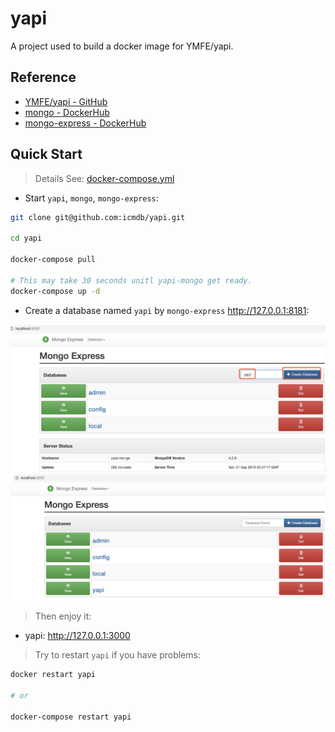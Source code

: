 # yapi

A project used to build a docker image for YMFE/yapi.

## Reference

* [YMFE/yapi - GitHub](https://github.com/YMFE/yapi)
* [mongo - DockerHub](https://hub.docker.com/_/mongo)
* [mongo-express - DockerHub](https://hub.docker.com/_/mongo-express)

## Quick Start

> Details See: [docker-compose.yml](./docker-compose.yml)

* Start `yapi`, `mongo`, `mongo-express`:

```bash
git clone git@github.com:icmdb/yapi.git

cd yapi

docker-compose pull

# This may take 30 seconds unitl yapi-mongo get ready.
docker-compose up -d
```

* Create a database named `yapi` by `mongo-express` http://127.0.0.1:8181:

![Create database yapi](https://raw.githubusercontent.com/icmdb/yapi/master/images/yapi-mongo-express-1.jpg)
![Create database yapi](https://raw.githubusercontent.com/icmdb/yapi/master/images/yapi-mongo-express-2.jpg)


> Then enjoy it:

* yapi: http://127.0.0.1:3000

> Try to restart `yapi` if you have problems:

```bash
docker restart yapi

# or

docker-compose restart yapi
```
